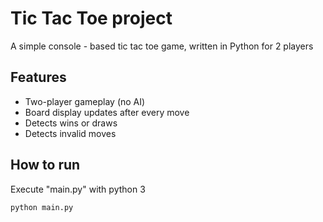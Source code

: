 # Tic Tac Toe project

A simple console - based tic tac toe game, written in Python for 2 players

## Features
- Two-player gameplay (no AI)
- Board display updates after every move
- Detects wins or draws
- Detects invalid moves

## How to run
Execute "main.py" with python 3
```bash
python main.py
